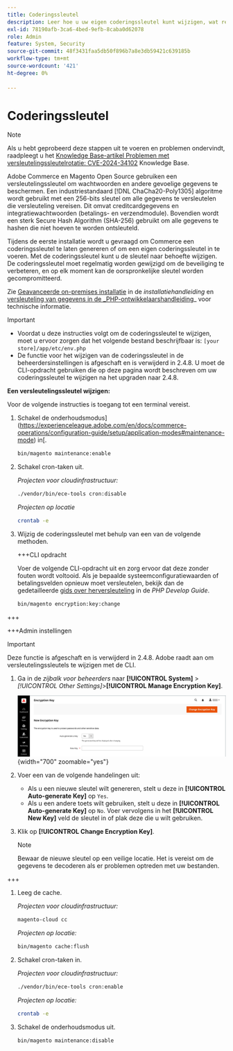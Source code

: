 ```yaml
---
title: Coderingssleutel
description: Leer hoe u uw eigen coderingssleutel kunt wijzigen, wat regelmatig moet worden gedaan om de beveiliging te verbeteren.
exl-id: 78190afb-3ca6-4bed-9efb-8caba0d62078
role: Admin
feature: System, Security
source-git-commit: 48f3431faa5db50f896b7a8e3db59421c639185b
workflow-type: tm+mt
source-wordcount: '421'
ht-degree: 0%

---
```


# Coderingssleutel

>[!NOTE]
>
>Als u hebt geprobeerd deze stappen uit te voeren en problemen ondervindt, raadpleegt u het [Knowledge Base-artikel Problemen met versleutelingssleutelrotatie: CVE-2024-34102](https://experienceleague.adobe.com/en/docs/commerce-knowledge-base/kb/troubleshooting/known-issues-patches-attached/troubleshooting-encryption-key-rotation-cve-2024-34102) Knowledge Base.

Adobe Commerce en Magento Open Source gebruiken een versleutelingssleutel om wachtwoorden en andere gevoelige gegevens te beschermen. Een industriestandaard [!DNL ChaCha20-Poly1305] algoritme wordt gebruikt met een 256-bits sleutel om alle gegevens te versleutelen die versleuteling vereisen. Dit omvat creditcardgegevens en integratiewachtwoorden (betalings- en verzendmodule). Bovendien wordt een sterk Secure Hash Algorithm (SHA-256) gebruikt om alle gegevens te hashen die niet hoeven te worden ontsleuteld.

Tijdens de eerste installatie wordt u gevraagd om Commerce een coderingssleutel te laten genereren of om een eigen coderingssleutel in te voeren. Met de coderingssleutel kunt u de sleutel naar behoefte wijzigen. De coderingssleutel moet regelmatig worden gewijzigd om de beveiliging te verbeteren, en op elk moment kan de oorspronkelijke sleutel worden gecompromitteerd.

Zie [Geavanceerde on-premises installatie](https://experienceleague.adobe.com/docs/commerce-operations/installation-guide/advanced.html) in de _installatiehandleiding_ en [versleuteling van gegevens in de _PHP-ontwikkelaarshandleiding](https://developer.adobe.com/commerce/php/development/security/data-encryption/)_ voor technische informatie.

>[!IMPORTANT]
>
>- Voordat u deze instructies volgt om de coderingssleutel te wijzigen, moet u ervoor zorgen dat het volgende bestand beschrijfbaar is: `[your store]/app/etc/env.php`
>- De functie voor het wijzigen van de coderingssleutel in de beheerdersinstellingen is afgeschaft en is verwijderd in 2.4.8. U moet de CLI-opdracht gebruiken die op deze pagina wordt beschreven om uw coderingssleutel te wijzigen na het upgraden naar 2.4.8.

**Een versleutelingssleutel wijzigen:**

Voor de volgende instructies is toegang tot een terminal vereist.

1. Schakel de onderhoudsmodus](https://experienceleague.adobe.com/en/docs/commerce-operations/configuration-guide/setup/application-modes#maintenance-mode) in[.

   ```bash
   bin/magento maintenance:enable
   ```

1. Schakel cron-taken uit.

   _Projecten voor cloudinfrastructuur:_

   ```bash
   ./vendor/bin/ece-tools cron:disable
   ```

   _Projecten op locatie_

   ```bash
   crontab -e
   ```

1. Wijzig de coderingssleutel met behulp van een van de volgende methoden.

   +++CLI opdracht

   Voer de volgende CLI-opdracht uit en zorg ervoor dat deze zonder fouten wordt voltooid. Als je bepaalde systeemconfiguratiewaarden of betalingsvelden opnieuw moet versleutelen, bekijk dan de gedetailleerde [gids over herversleuteling](https://developer.adobe.com/commerce/php/development/security/data-encryption/) in de _PHP Develop Guide_.

   ```bash
   bin/magento encryption:key:change
   ```

+++

   +++Admin instellingen

   >[!IMPORTANT]
   >
   >Deze functie is afgeschaft en is verwijderd in 2.4.8. Adobe raadt aan om versleutelingssleutels te wijzigen met de CLI.

   1. Ga in de _zijbalk voor beheerders_ naar **[!UICONTROL System]** > _[!UICONTROL Other Settings]_>**[!UICONTROL Manage Encryption Key]**.

      ![Systeem encryptie sleutel](./assets/encryption-key.png){width="700" zoomable="yes"}

   1. Voer een van de volgende handelingen uit:

      - Als u een nieuwe sleutel wilt genereren, stelt u deze in **[!UICONTROL Auto-generate Key]** op `Yes`.
      - Als u een andere toets wilt gebruiken, stelt u deze in **[!UICONTROL Auto-generate Key]** op `No`. Voer vervolgens in het **[!UICONTROL New Key]** veld de sleutel in of plak deze die u wilt gebruiken.

   1. Klik op **[!UICONTROL Change Encryption Key]**.

      >[!NOTE]
      >
      >Bewaar de nieuwe sleutel op een veilige locatie. Het is vereist om de gegevens te decoderen als er problemen optreden met uw bestanden.

+++

1. Leeg de cache.

   _Projecten voor cloudinfrastructuur:_

   ```bash
   magento-cloud cc
   ```

   _Projecten op locatie:_

   ```bash
   bin/magento cache:flush
   ```

1. Schakel cron-taken in.

   _Projecten voor cloudinfrastructuur:_

   ```bash
   ./vendor/bin/ece-tools cron:enable
   ```

   _Projecten op locatie:_

   ```bash
   crontab -e
   ```

1. Schakel de onderhoudsmodus uit.

   ```bash
   bin/magento maintenance:disable
   ```
